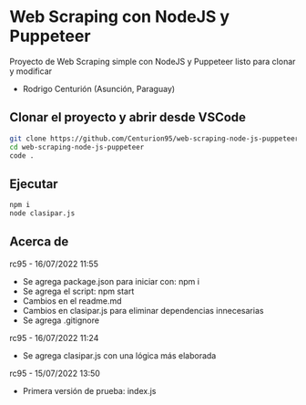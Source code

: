 # Web Scraping con NodeJS y Puppeteer
Proyecto de Web Scraping simple con NodeJS y Puppeteer listo para clonar y modificar

- Rodrigo Centurión
(Asunción, Paraguay)

## Clonar el proyecto y abrir desde VSCode
```sh
git clone https://github.com/Centurion95/web-scraping-node-js-puppeteer.git
cd web-scraping-node-js-puppeteer
code .
```

## Ejecutar
```sh
npm i
node clasipar.js
```


## Acerca de
rc95 - 16/07/2022 11:55
- Se agrega package.json para iniciar con: npm i
- Se agrega el script: npm start
- Cambios en el readme.md
- Cambios en clasipar.js para eliminar dependencias innecesarias
- Se agrega .gitignore

rc95 - 16/07/2022 11:24
- Se agrega clasipar.js con una lógica más elaborada 

rc95 - 15/07/2022 13:50
- Primera versión de prueba: index.js